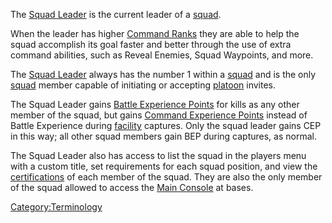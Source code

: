 The [Squad Leader](Squad_Leader.md) is the current leader of a
[squad](Squad.md).

When the leader has higher [Command Ranks](Command_Rank.md) they
are able to help the squad accomplish its goal faster and better through
the use of extra command abilities, such as Reveal Enemies, Squad
Waypoints, and more.

The [Squad Leader](Squad_Leader.md) always has the number 1
within a [squad](Squad.md) and is the only
[squad](Squad.md) member capable of initiating or accepting
[platoon](Platoon.md) invites.

The Squad Leader gains [Battle Experience
Points](Battle_Experience_Points.md) for kills as any other
member of the squad, but gains [Command Experience
Points](Command_Experience_Points.md) instead of Battle
Experience during [facility](Facility.md) captures. Only the
squad leader gains CEP in this way; all other squad members gain BEP
during captures, as normal.

The Squad Leader also has access to list the squad in the players menu
with a custom title, set requirements for each squad position, and view
the [certifications](../certifications/Certifications.md) of each member of the
squad. They are also the only member of the squad allowed to access the
[Main Console](../items/Main_Terminal.md) at bases.

[Category:Terminology](Category:Terminology.md)

